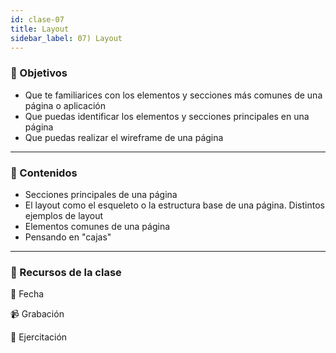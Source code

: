 ```yaml
---
id: clase-07
title: Layout
sidebar_label: 07) Layout
---
```


### 🏁 Objetivos

- Que te familiarices con los elementos y secciones más comunes de una página o aplicación
- Que puedas identificar los elementos y secciones principales en una página
- Que puedas realizar el wireframe de una página

---

### 📝 Contenidos

- Secciones principales de una página
- El layout como el esqueleto o la estructura base de una página. Distintos ejemplos de layout
- Elementos comunes de una página
- Pensando en "cajas"

---

### 🚀 Recursos de la clase

📆 Fecha

📹 Grabación

💪 Ejercitación
